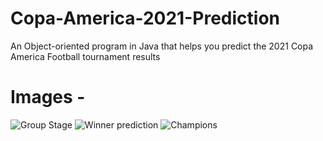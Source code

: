 # Copa-America-2021-Prediction

An Object-oriented program in Java that helps you predict the 2021 Copa America Football tournament results

# Images - 
![Group Stage](https://user-images.githubusercontent.com/74791365/176267282-87a49f92-7ff1-41b0-bf7d-5591450bc4c2.png)
![Winner prediction](https://user-images.githubusercontent.com/74791365/176267298-1393883e-f705-459b-a80b-8992701388a8.png)
![Champions](https://user-images.githubusercontent.com/74791365/176267303-ad2056bb-9886-44dd-b70d-c2014787f1b8.png)
